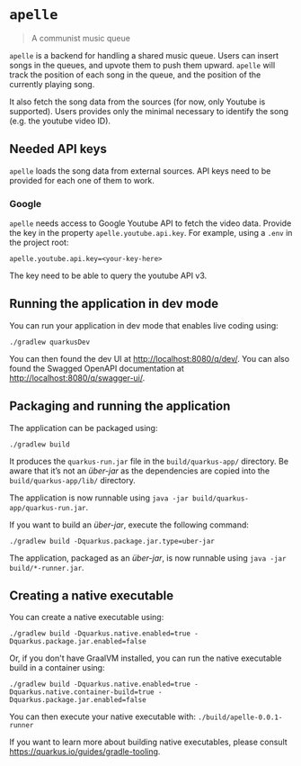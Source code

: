 # `apelle`

> A communist music queue

`apelle` is a backend for handling a shared music queue. 
Users can insert songs in the queues, and upvote them to push them upward. `apelle`
will track the position of each song in the queue, and the position of the currently
playing song.

It also fetch the song data from the sources (for now, only Youtube is supported).
Users provides only the minimal necessary to identify the song (e.g. the youtube video ID).

## Needed API keys

`apelle` loads the song data from external sources. API keys need to be provided for each one of them to work.

### Google

`apelle` needs access to Google Youtube API to fetch the video data. Provide the key in the property `apelle.youtube.api.key`.
For example, using a `.env` in the project root:
```env
apelle.youtube.api.key=<your-key-here>
```
The key need to be able to query the youtube API v3.

## Running the application in dev mode

You can run your application in dev mode that enables live coding using:

```shell script
./gradlew quarkusDev
```

You can then found the dev UI at <http://localhost:8080/q/dev/>. 
You can also found the Swagged OpenAPI documentation at <http://localhost:8080/q/swagger-ui/>.

## Packaging and running the application

The application can be packaged using:

```shell script
./gradlew build
```

It produces the `quarkus-run.jar` file in the `build/quarkus-app/` directory.
Be aware that it’s not an _über-jar_ as the dependencies are copied into the `build/quarkus-app/lib/` directory.

The application is now runnable using `java -jar build/quarkus-app/quarkus-run.jar`.

If you want to build an _über-jar_, execute the following command:

```shell script
./gradlew build -Dquarkus.package.jar.type=uber-jar
```

The application, packaged as an _über-jar_, is now runnable using `java -jar build/*-runner.jar`.

## Creating a native executable

You can create a native executable using:

```shell script
./gradlew build -Dquarkus.native.enabled=true -Dquarkus.package.jar.enabled=false
```

Or, if you don't have GraalVM installed, you can run the native executable build in a container using:

```shell script
./gradlew build -Dquarkus.native.enabled=true -Dquarkus.native.container-build=true -Dquarkus.package.jar.enabled=false
```

You can then execute your native executable with: `./build/apelle-0.0.1-runner`

If you want to learn more about building native executables, please consult <https://quarkus.io/guides/gradle-tooling>.
